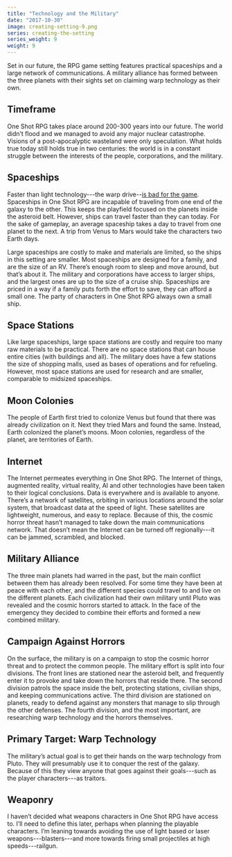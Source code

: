 ```yaml
---
title: "Technology and the Military"
date: "2017-10-30"
image: creating-setting-9.png
series: creating-the-setting
series_weight: 9
weight: 9
---
```


Set in our future, the RPG game setting features practical spaceships and a large network of communications. A military alliance has formed between the three planets with their sights set on claiming warp technology as their own.<!--more-->

## Timeframe
One Shot RPG takes place around 200-300 years into our future. The world didn’t flood and we managed to avoid any major nuclear catastrophe. Visions of a post-apocalyptic wasteland were only speculation. What holds true today still holds true in two centuries: the world is in a constant struggle between the interests of the people, corporations, and the military.

## Spaceships
Faster than light technology---the warp drive--[is bad for the game](/blog/creating-the-setting/better-elevator-pitch/#flaw-no-focus-on-small-scale-problems). Spaceships in One Shot RPG are incapable of traveling from one end of the galaxy to the other. This keeps the playfield focused on the planets inside the asteroid belt. However, ships can travel faster than they can today. For the sake of gameplay, an average spaceship takes a day to travel from one planet to the next. A trip from Venus to Mars would take the characters two Earth days.

Large spaceships are costly to make and materials are limited, so the ships in this setting are smaller. Most spaceships are designed for a family, and are the size of an RV. There’s enough room to sleep and move around, but that’s about it. The military and corporations have access to larger ships, and the largest ones are up to the size of a cruise ship. Spaceships are priced in a way if a family puts forth the effort to save, they can afford a small one. The party of characters in One Shot RPG always own a small ship.

## Space Stations
Like large spaceships, large space stations are costly and require too many raw materials to be practical. There are no space stations that can house entire cities (with buildings and all). The military does have a few stations the size of shopping malls, used as bases of operations and for refueling. However, most space stations are used for research and are smaller, comparable to midsized spaceships.

## Moon Colonies
The people of Earth first tried to colonize Venus but found that there was already civilization on it. Next they tried Mars and found the same. Instead, Earth colonized the planet’s moons. Moon colonies, regardless of the planet, are territories of Earth.

## Internet
The Internet permeates everything in One Shot RPG. The Internet of things, augmented reality, virtual reality, AI and other technologies have been taken to their logical conclusions. Data is everywhere and is available to anyone. There’s a network of satellites, orbiting in various locations around the solar system, that broadcast data at the speed of light. These satellites are lightweight, numerous, and easy to replace. Because of this, the cosmic horror threat hasn’t managed to take down the main communications network. That doesn’t mean the Internet can be turned off regionally---it can be jammed, scrambled, and blocked.

## Military Alliance
The three main planets had warred in the past, but the main conflict between them has already been resolved. For some time they have been at peace with each other, and the different species could travel to and live on the different planets. Each civilization had their own military until Pluto was revealed and the cosmic horrors started to attack. In the face of the emergency they decided to combine their efforts and formed a new combined military.

## Campaign Against Horrors
On the surface, the military is on a campaign to stop the cosmic horror threat and to protect the common people. The military effort is split into four divisions. The front lines are stationed near the asteroid belt, and frequently enter it to provoke and take down the horrors that reside there. The second division patrols the space inside the belt, protecting stations, civilian ships, and keeping communications active. The third division are stationed on planets, ready to defend against any monsters that manage to slip through the other defenses. The fourth division, and the most important, are researching warp technology and the horrors themselves.

## Primary Target: Warp Technology
The military’s actual goal is to get their hands on the warp technology from Pluto. They will presumably use it to conquer the rest of the galaxy. Because of this they view anyone that goes against their goals---such as the player characters---as traitors.

## Weaponry
I haven’t decided what weapons characters in One Shot RPG have access to. I’ll need to define this later, perhaps when planning the playable characters. I’m leaning towards avoiding the use of light based or laser weapons---blasters---and more towards firing small projectiles at high speeds---railgun.

